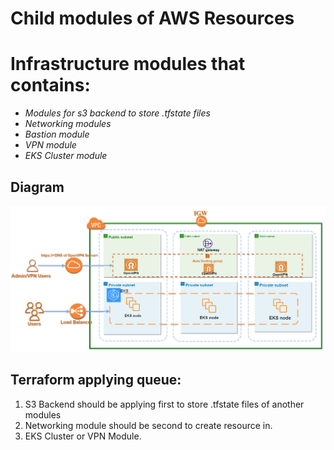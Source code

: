# Child modules of AWS Resources

# Infrastructure modules that contains:
- _Modules for s3 backend to store .tfstate files_
- _Networking modules_
- _Bastion module_
- _VPN module_
- _EKS Cluster module_

## **Diagram**

![](diagram/infra.png)

## Terraform applying queue:
1. S3 Backend should be applying first to store .tfstate files of another modules
2. Networking module should be second to create resource in.
3. EKS Cluster or VPN Module.